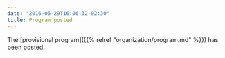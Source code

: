 ```yaml
---
date: "2016-06-29T16:06:32-02:30"
title: Program posted
---
```


The [provisional program]({{% relref "organization/program.md" %}})
has been posted.

<!--more-->
